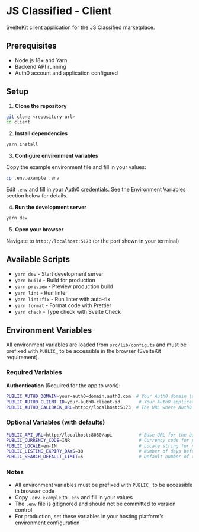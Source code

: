 # JS Classified - Client

SvelteKit client application for the JS Classified marketplace.

## Prerequisites

- Node.js 18+ and Yarn
- Backend API running
- Auth0 account and application configured

## Setup

1. **Clone the repository**

```bash
git clone <repository-url>
cd client
```

2. **Install dependencies**

```bash
yarn install
```

3. **Configure environment variables**

Copy the example environment file and fill in your values:

```bash
cp .env.example .env
```

Edit `.env` and fill in your Auth0 credentials. See the [Environment Variables](#environment-variables) section below for details.

4. **Run the development server**

```bash
yarn dev
```

5. **Open your browser**

Navigate to `http://localhost:5173` (or the port shown in your terminal)

## Available Scripts

- `yarn dev` - Start development server
- `yarn build` - Build for production
- `yarn preview` - Preview production build
- `yarn lint` - Run linter
- `yarn lint:fix` - Run linter with auto-fix
- `yarn format` - Format code with Prettier
- `yarn check` - Type check with Svelte Check

## Environment Variables

All environment variables are loaded from `src/lib/config.ts` and must be prefixed with `PUBLIC_` to be accessible in the browser (SvelteKit requirement).

### Required Variables

**Authentication** (Required for the app to work):

```bash
PUBLIC_AUTH0_DOMAIN=your-auth0-domain.auth0.com  # Your Auth0 domain (e.g., your-tenant.auth0.com)
PUBLIC_AUTH0_CLIENT_ID=your-auth0-client-id       # Your Auth0 application client ID
PUBLIC_AUTH0_CALLBACK_URL=http://localhost:5173  # The URL where Auth0 should redirect after authentication
```

### Optional Variables (with defaults)

```bash
PUBLIC_API_URL=http://localhost:8080/api          # Base URL for the backend API (default: http://localhost:8080/api)
PUBLIC_CURRENCY_CODE=INR                          # Currency code for price formatting (default: INR)
PUBLIC_LOCALE=en-IN                               # Locale string for number formatting (default: en-IN)
PUBLIC_LISTING_EXPIRY_DAYS=30                     # Number of days before a listing expires (default: 30)
PUBLIC_SEARCH_DEFAULT_LIMIT=5                     # Default number of results per page (default: 5)
```

### Notes

- All environment variables must be prefixed with `PUBLIC_` to be accessible in browser code
- Copy `.env.example` to `.env` and fill in your values
- The `.env` file is gitignored and should not be committed to version control
- For production, set these variables in your hosting platform's environment configuration
